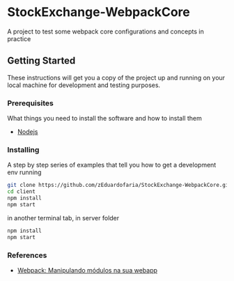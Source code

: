 # StockExchange-WebpackCore
A project to test some webpack core configurations and concepts in practice

## Getting Started

These instructions will get you a copy of the project up and running on your local machine for development and testing purposes.

### Prerequisites

What things you need to install the software and how to install them

* [Nodejs](https://nodejs.org/en/)

### Installing

A step by step series of examples that tell you how to get a development env running

```bash
git clone https://github.com/zEduardofaria/StockExchange-WebpackCore.git
cd client
npm install
npm start
```

in another terminal tab, in server folder

```bash
npm install
npm start
```

### References

* [Webpack: Manipulando módulos na sua webapp](https://cursos.alura.com.br/course/webpack)